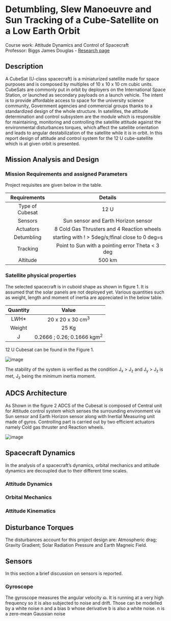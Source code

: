 # Detumbling, Slew Manoeuvre and Sun Tracking of a Cube-Satellite on a Low Earth Orbit
Course work: Attitude Dynamics and Control of Spacecraft  
Professor: Biggs James Douglas - [Research page](https://www4.ceda.polimi.it/manifesti/manifesti/controller/ricerche/RicercaPerDocentiPublic.do?evn_didattica=evento&k_doc=548867&polij_device_category=DESKTOP&__pj0=0&__pj1=8fe8b50ef34811518f4e049d06747ab1)

## Description
A CubeSat (U-class spacecraft) is a miniaturized satellite made for space purposes and is composed by multiples of 10 x 10 x 10 cm cubic units. CubeSats are commonly
put in orbit by deployers on the International Space Station, or launched as secondary payloads on a launch vehicle. The intent is to provide affordable access to space for the university science community, Government agencies and commercial groups thanks to a standardized design of the whole structure. In satellites, the attitude determination and control subsystem are the module which is responsible for maintaining, monitoring and controlling the satellite attitude against the environmental disturbances torques, which affect the satellite orientation and leads to angular destabilization of the satellite while it is in orbit. In this report design of attitude and control system for the 12 U cube-satellite which is at given orbit is presented.

## Mission Analysis and Design
### Mission Requirements and assigned Parameters 
Project requisites are given below in the table. 

| Requirements  | Details | 
|    :---:    |     :---:      | 
|Type of Cubesat | 12 U |
|Sensors | Sun sensor and Earth Horizon sensor |
|Actuators | 8 Cold Gas Thrusters and 4 Reaction wheels |
|Detumbling | starting with ! > 5deg/s;!final close to 0 deg=s |
|Tracking | Point to Sun with a pointing error Theta < 3 deg |
|Altitude | 500 km |

### Satellite physical properties
The selected spacecraft is in cuboid shape as shown in figure 1. It is assumed that the solar panels are not deployed yet. Various quantities such  as weight, length and moment of inertia are appreciated in the below table.

|Quantity | Value |
| :---: | :---:
| L*W*H* | 20 x 20 x 30 cm<sup>3</sup> |
| Weight | 25 Kg |
| J| 0.2666 ; 0.26; 0.1666 kgm<sup>2</sup> |

12 U Cubesat can be found in the Figure 1. 

![image](https://user-images.githubusercontent.com/64012053/189497641-9590d0e4-5ed5-4e8a-a843-2562d740012c.png)

The stability of the system is verified as the condition J<sub>x</sub> > J<sub>z</sub> and J<sub>y</sub> > J<sub>z</sub> is met, J<sub>z</sub> being the minimum inertia moment. 

## ADCS Architecture
As Shown in the figure 2 ADCS of the Cubesat is composed of Central unit for Attitude control system which senses the surrounding environment via Sun sensor and Earth Horizon sensor along with Inertial Measuring unit made of gyros. Controlling part is carried out by two efficient actuators namely Cold gas thruster and Reaction wheels.

![image](https://user-images.githubusercontent.com/64012053/189547364-5cd61070-05fd-4269-9762-64a4efc7ad63.png)

## Spacecraft Dynamics
In the analysis of a spacecraft’s dynamics, orbital mechanics and attitude dynamics are decoupled due to their different time scales.

### Attitude Dynamics


### Orbital Mechanics

### Attitude Kinematics


## Disturbance Torques

The disturbances account for this project design are: Atmospheric drag; Gravity Gradient; Solar Radiation Pressure and Earth Magneic Field.

## Sensors
In this section a brief discussion on sensors is reported.

### Gyroscope
The gyroscope measures the angular velocity <span>&#631;</span>. It is running at a very high frequency so it is also subjected to noise and drift. Those can be modelled by a white noise n and a bias b whose derivative b is also a white noise. n is a zero-mean Gaussian noise


